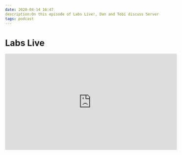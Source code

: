 ```yaml
---
date: 2020-04-14 16:47
description:On this episode of Labs Live!, Dan and Tobi discuss Server-side Swift with Anne Cahalan, Developer at Detroit Labs.
tags: podcast 
---
```

# Labs Live 

<iframe width="560" height="315" src="https://www.youtube.com/embed/KmZGhCRf3Es" frameborder="0" allow="accelerometer; autoplay; encrypted-media; gyroscope; picture-in-picture" allowfullscreen></iframe>
